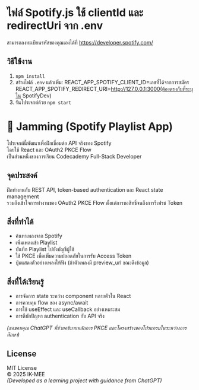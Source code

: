 # ไฟล์ Spotify.js ใช้ clientId และ redirectUri จาก .env <br>
สามารถลงทะเบียนรหัสของคุณเองได้ที่ https://developer.spotify.com/

## วิธีใช้งาน
1. `npm install`
2. สร้างไฟล์ `.env` แล้วเพิ่ม:
    REACT_APP_SPOTIFY_CLIENT_ID=เลขที่ได้จากการสมัคร
    REACT_APP_SPOTIFY_REDIRECT_URI=http://127.0.0.1:3000(ต้องตรงกับที่ระบุใน SpotifyDev)
3. รันโปรเจกต์ด้วย `npm start`

# 🎵 Jamming (Spotify Playlist App)

โปรเจกต์นี้พัฒนาเพื่อฝึกเชื่อมต่อ API จริงของ Spotify  
โดยใช้ React และ OAuth2 PKCE Flow  
เป็นส่วนหนึ่งของการเรียน Codecademy Full-Stack Developer

## จุดประสงค์
ฝึกทำงานกับ REST API, token-based authentication และ React state management  
รวมถึงเข้าใจการทำงานของ OAuth2 PKCE Flow ตั้งแต่การขอสิทธิ์จนถึงการรีเฟรช Token

## สิ่งที่ทำได้
- ค้นหาเพลงจาก Spotify
- เพิ่มเพลงเข้า Playlist
- บันทึก Playlist ไปยังบัญชีผู้ใช้
- ใช้ PKCE เพื่อเพิ่มความปลอดภัยในการรับ Access Token
- ปุ่มแสดงตัวอย่างเพลงให้ฟัง (ถ้าตัวเพลงมี preview_url ขณะดึงข้อมูล)

## สิ่งที่ได้เรียนรู้
- การจัดการ state ระหว่าง component หลายตัวใน React
- การควบคุม flow ของ async/await
- การใช้ useEffect และ useCallback อย่างเหมาะสม
- การดีบักปัญหา authentication กับ API จริง

*(ขอขอบคุณ ChatGPT ที่ช่วยอธิบายหลักการ PKCE และโครงสร้างของโปรแกรมในระหว่างการศึกษา)*  

## License
MIT License  
© 2025 IK-MEE  
*(Developed as a learning project with guidance from ChatGPT)*  